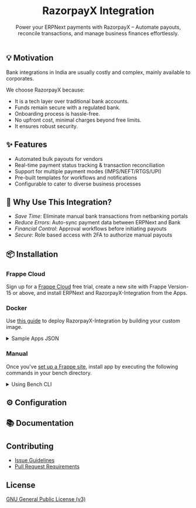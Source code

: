 <div align="center">

<h1>RazorpayX Integration</h1>

Power your ERPNext payments with RazorpayX – Automate payouts, reconcile transactions, and manage business finances effortlessly.
<br><br>

</div>

## 💡 Motivation

Bank integrations in India are usually costly and complex, mainly available to corporates.

We choose RazorpayX because:

- It is a tech layer over traditional bank accounts.
- Funds remain secure with a regulated bank.
- Onboarding process is hassle-free.
- No upfront cost, minimal charges beyond free limits.
- It ensures robust security.

## ✨ Features

- Automated bulk payouts for vendors
- Real-time payment status tracking & transaction reconciliation
- Support for multiple payment modes (IMPS/NEFT/RTGS/UPI)
- Pre-built templates for workflows and notifications
- Configurable to cater to diverse business processes

## 🚀 Why Use This Integration?

- <em>Save Time</em>: Eliminate manual bank transactions from netbanking portals
- <em>Reduce Errors</em>: Auto-sync payment data between ERPNext and Bank
- <em>Financial Control</em>: Approval workflows before initiating payouts
- <em>Secure</em>: Role based access with 2FA to authorize manual payouts

## 📦 Installation

### Frappe Cloud

Sign up for a [Frappe Cloud](https://frappecloud.com/dashboard/signup?referrer=99df7a8f) free trial, create a new site with Frappe Version-15 or above, and install ERPNext and RazorpayX-Integration from the Apps.

### Docker

Use [this guide](https://github.com/frappe/frappe_docker/blob/main/docs/custom-apps.md) to deploy RazorpayX-Integration by building your custom image.

<details>
<summary>Sample Apps JSON</summary><br>

```shell
export APPS_JSON='[
  {
    "url": "https://github.com/frappe/erpnext",
    "branch": "version-15"
  },
  {
    "url": "https://github.com/resilient-tech/razorpayx-integration",
    "branch": "version-15"
  }
]'

export APPS_JSON_BASE64=$(echo ${APPS_JSON} | base64 -w 0)
```

</details>

### Manual

Once you've [set up a Frappe site](https://frappeframework.com/docs/v14/user/en/installation/), install app by executing the following commands in your bench directory.

<details>
<summary>Using Bench CLI</summary><br>

Download the App using the Bench CLI

```sh
bench get-app https://github.com/resilient-tech/india-compliance.git
```

Install the App on your site

```sh
bench --site [site name] install-app india_compliance
```

</details>

## ⚙️ Configuration

## 📚 Documentation

## Contributing

- [Issue Guidelines](https://github.com/frappe/erpnext/wiki/Issue-Guidelines)
- [Pull Request Requirements](https://github.com/frappe/erpnext/wiki/Contribution-Guidelines)

## License

[GNU General Public License (v3)](https://github.com/resilient-tech/razorpayx-integration/blob/version-15/license.txt)
